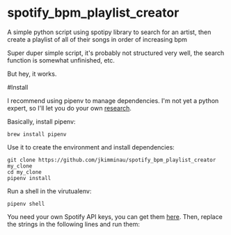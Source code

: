 # spotify_bpm_playlist_creator
A simple python script using spotipy library to search for an artist, then create a playlist of all of their songs in order of increasing bpm

Super duper simple script, it's probably not structured very well, the search function is somewhat unfinished, etc.

But hey, it works.

#Install

I recommend using pipenv to manage dependencies. I'm not yet a python expert, so I'll let you do your own [research](https://pythontips.com/2013/07/30/what-is-virtualenv/).

Basically, install pipenv:
```
brew install pipenv
```

Use it to create the environment and install dependencies:
```
git clone https://github.com/jkimminau/spotify_bpm_playlist_creator my_clone
cd my_clone
pipenv install
```

Run a shell in the virutualenv:
```
pipenv shell
```

You need your own Spotify API keys, you can get them [here](https://developer.spotify.com/dashboard/).
Then, replace the strings in the following lines and run them:
```
